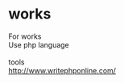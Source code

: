 # works
For works </br>
Use php language </br>
<online coding> </br>
tools </br>
http://www.writephponline.com/ </br>
